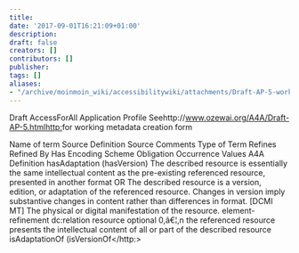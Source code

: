 ```yaml
---
title: 
date: '2017-09-01T16:21:09+01:00'
description: 
draft: false
creators: []
contributors: []
publisher: 
tags: []
aliases:
- "/archive/moinmoin_wiki/accessibilitywiki/attachments/Draft-AP-5-worksheet.html"
---
```


Draft AccessForAll Application Profile Seehttp://www.ozewai.org/A4A/Draft-AP-5.html<http:>for working metadata creation
form

Name of term Source Definition Source Comments Type of Term
Refines Refined By Has Encoding Scheme Obligation Occurrence
Values A4A Definition
hasAdaptation (hasVersion) The described resource is essentially the
same intellectual content as the pre-existing referenced resource,
presented in another format OR The described resource is a version,
edition, or adaptation of the referenced resource. Changes in version
imply substantive changes in content rather than differences in format.
[DCMI MT] The physical or digital manifestation of the resource.
element-refinement dc:relation resource optional 0,â€¦,n the
referenced resource presents the intellectual content of all or part of
the described resource
isAdaptationOf (isVersionOf</http:>

